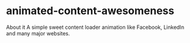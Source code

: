 # animated-content-awesomeness



About it
A simple sweet content loader animation like Facebook, LinkedIn and many major websites.
